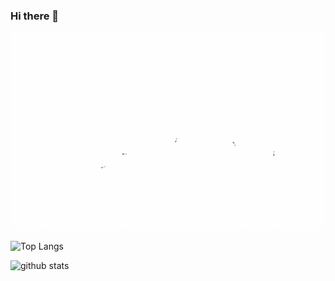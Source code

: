### Hi there 👋

![](https://github.com/beyond7/beyond7/raw/master/2.gif)

![Top Langs](https://github-readme-stats.vercel.app/api/top-langs/?username=beyond7&layout=compact&theme=monokai&count_private=true)

![github stats](https://github-readme-stats.vercel.app/api?username=beyond7&show_icons=true&theme=monokai&count_private=true)
